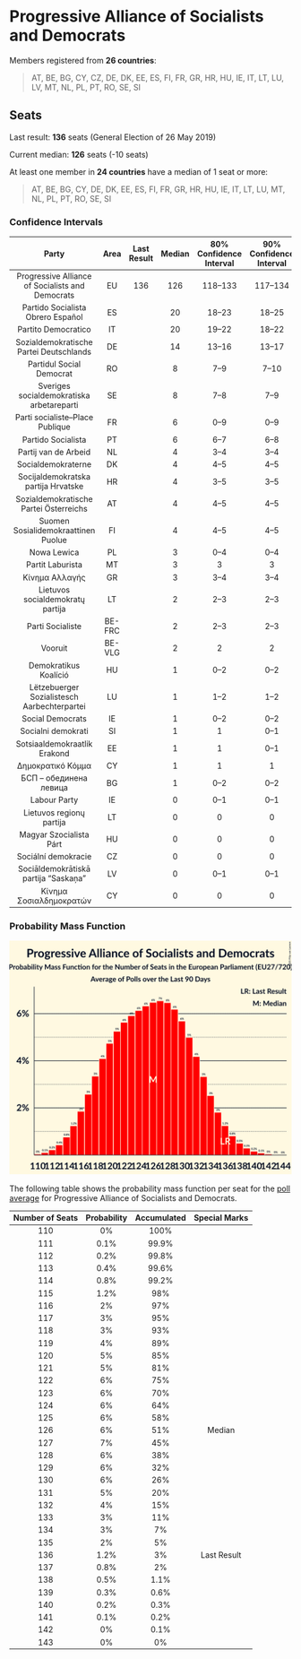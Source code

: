 # Progressive Alliance of Socialists and Democrats

Members registered from **26 countries**:

> AT, BE, BG, CY, CZ, DE, DK, EE, ES, FI, FR, GR, HR, HU, IE, IT, LT, LU, LV, MT, NL, PL, PT, RO, SE, SI

## Seats

Last result: **136** seats (General Election of 26 May 2019)

Current median: **126** seats (-10 seats)

At least one member in **24 countries** have a median of 1 seat or more:

> AT, BE, BG, CY, DE, DK, EE, ES, FI, FR, GR, HR, HU, IE, IT, LT, LU, MT, NL, PL, PT, RO, SE, SI

### Confidence Intervals

| Party | Area | Last Result | Median | 80% Confidence Interval | 90% Confidence Interval | 95% Confidence Interval | 99% Confidence Interval |
|:-----:|:----:|:-----------:|:------:|:-----------------------:|:-----------------------:|:-----------------------:|:-----------------------:|
| Progressive Alliance of Socialists and Democrats | EU | 136 | 126 | 118–133 | 117–134 | 115–136 | 113–139 |
| Partido Socialista Obrero Español | ES | | 20 | 18–23 | 18–25 | 18–25 | 17–25 |
| Partito Democratico | IT | | 20 | 19–22 | 18–22 | 18–23 | 17–24 |
| Sozialdemokratische Partei Deutschlands | DE | | 14 | 13–16 | 13–17 | 13–17 | 12–18 |
| Partidul Social Democrat | RO | | 8 | 7–9 | 7–10 | 7–10 | 7–10 |
| Sveriges socialdemokratiska arbetareparti | SE | | 8 | 7–8 | 7–9 | 7–9 | 7–9 |
| Parti socialiste–Place Publique | FR | | 6 | 0–9 | 0–9 | 0–10 | 0–10 |
| Partido Socialista | PT | | 6 | 6–7 | 6–8 | 5–8 | 5–8 |
| Partij van de Arbeid | NL | | 4 | 3–4 | 3–4 | 3–4 | 3–4 |
| Socialdemokraterne | DK | | 4 | 4–5 | 4–5 | 4–5 | 4–5 |
| Socijaldemokratska partija Hrvatske | HR | | 4 | 3–5 | 3–5 | 3–5 | 3–5 |
| Sozialdemokratische Partei Österreichs | AT | | 4 | 4–5 | 4–5 | 4–5 | 4–5 |
| Suomen Sosialidemokraattinen Puolue | FI | | 4 | 4–5 | 4–5 | 4–5 | 4–5 |
| Nowa Lewica | PL | | 3 | 0–4 | 0–4 | 0–5 | 0–5 |
| Partit Laburista | MT | | 3 | 3 | 3 | 3 | 3–4 |
| Κίνημα Αλλαγής | GR | | 3 | 3–4 | 3–4 | 3–4 | 2–4 |
| Lietuvos socialdemokratų partija | LT | | 2 | 2–3 | 2–3 | 2–3 | 2–3 |
| Parti Socialiste | BE-FRC | | 2 | 2–3 | 2–3 | 2–3 | 2–3 |
| Vooruit | BE-VLG | | 2 | 2 | 2 | 1–2 | 1–2 |
| Demokratikus Koalíció | HU | | 1 | 0–2 | 0–2 | 0–2 | 0–2 |
| Lëtzebuerger Sozialistesch Aarbechterpartei | LU | | 1 | 1–2 | 1–2 | 1–2 | 1–2 |
| Social Democrats | IE | | 1 | 0–2 | 0–2 | 0–2 | 0–2 |
| Socialni demokrati | SI | | 1 | 1 | 0–1 | 0–1 | 0–1 |
| Sotsiaaldemokraatlik Erakond | EE | | 1 | 1 | 0–1 | 0–1 | 0–1 |
| Δημοκρατικό Κόμμα | CY | | 1 | 1 | 1 | 1 | 1 |
| БСП – обединена левица | BG | | 1 | 0–2 | 0–2 | 0–2 | 0–2 |
| Labour Party | IE | | 0 | 0–1 | 0–1 | 0–1 | 0–1 |
| Lietuvos regionų partija | LT | | 0 | 0 | 0 | 0 | 0 |
| Magyar Szocialista Párt | HU | | 0 | 0 | 0 | 0 | 0 |
| Sociální demokracie | CZ | | 0 | 0 | 0 | 0 | 0 |
| Sociāldemokrātiskā partija “Saskaņa” | LV | | 0 | 0–1 | 0–1 | 0–1 | 0–1 |
| Κίνημα Σοσιαλδημοκρατών | CY | | 0 | 0 | 0 | 0 | 0 |

### Probability Mass Function

![Graph with seats probability mass function not yet produced](average-2025-04-30-seats-pmf-progressiveallianceofsocialistsanddemocrats.png "Seats Probability Mass Function")

The following table shows the probability mass function per seat for the [poll average](average-2025-04-30.html) for Progressive Alliance of Socialists and Democrats.

| Number of Seats | Probability | Accumulated | Special Marks |
|:---------------:|:-----------:|:-----------:|:-------------:|
| 110 | 0% | 100% |  |
| 111 | 0.1% | 99.9% |  |
| 112 | 0.2% | 99.8% |  |
| 113 | 0.4% | 99.6% |  |
| 114 | 0.8% | 99.2% |  |
| 115 | 1.2% | 98% |  |
| 116 | 2% | 97% |  |
| 117 | 3% | 95% |  |
| 118 | 3% | 93% |  |
| 119 | 4% | 89% |  |
| 120 | 5% | 85% |  |
| 121 | 5% | 81% |  |
| 122 | 6% | 75% |  |
| 123 | 6% | 70% |  |
| 124 | 6% | 64% |  |
| 125 | 6% | 58% |  |
| 126 | 6% | 51% | Median |
| 127 | 7% | 45% |  |
| 128 | 6% | 38% |  |
| 129 | 6% | 32% |  |
| 130 | 6% | 26% |  |
| 131 | 5% | 20% |  |
| 132 | 4% | 15% |  |
| 133 | 3% | 11% |  |
| 134 | 3% | 7% |  |
| 135 | 2% | 5% |  |
| 136 | 1.2% | 3% | Last Result |
| 137 | 0.8% | 2% |  |
| 138 | 0.5% | 1.1% |  |
| 139 | 0.3% | 0.6% |  |
| 140 | 0.2% | 0.3% |  |
| 141 | 0.1% | 0.2% |  |
| 142 | 0% | 0.1% |  |
| 143 | 0% | 0% |  |


